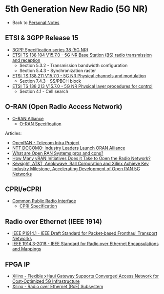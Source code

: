 # 5th Generation New Radio (5G NR)

- Back to [Personal Notes](README.md)

## ETSI & 3GPP Release 15

- [3GPP Specification series 38 (5G NR)](https://www.3gpp.org/DynaReport/38-series.htm)
- [ETSI TS 138 104 V15.7.0 - 5G NR Base Station (BS) radio transmission and reception](https://www.etsi.org/deliver/etsi_ts/138100_138199/138104/15.07.00_60/ts_138104v150700p.pdf)
  - Section 5.3.2 - Transmission bandwidth configuration
  - Section 5.4.3 - Synchronization raster
- [ETSI TS 138 211 V15.7.0 - 5G NR Physical channels and modulation](https://www.etsi.org/deliver/etsi_ts/138200_138299/138211/15.07.00_60/ts_138211v150700p.pdf)
  - Section 7.4.3 - SS/PBCH block
- [ETSI TS 138 213 V15.7.0 - 5G NR Physical layer procedures for control](https://www.etsi.org/deliver/etsi_ts/138200_138299/138213/15.07.00_60/ts_138213v150700p.pdf)
  - Section 4.1 - Cell search

## O-RAN (Open Radio Access Network)

- [O-RAN Alliance](https://www.o-ran.org/)
  - [O-RAN Specification](https://www.o-ran.org/specifications)

Articles:

- [OpenRAN - Telecom Intra Project](https://telecominfraproject.com/openran/)
- [NTT DOCOMO: Industry Leaders Launch ORAN Alliance](https://www.asiaone.com/business/ntt-docomo-industry-leaders-launch-oran-alliance)
- [What are Open RAN Systems pros and cons?](https://wade4wireless.com/2018/07/05/what-are-open-ran-systems-pros-and-cons/)
- [How Many vRAN Initiatives Does it Take to Open the Radio Network?](https://www.sdxcentral.com/articles/opinion-editorial/many-vran-initiatives-take-open-radio-network/2018/02/)
- [Keysight, AT&T, Anokiwave, Ball Corporation and Xilinx Achieve Key Industry Milestone, Accelerating Development of Open RAN 5G Networks](https://about.keysight.com/en/newsroom/pr/2019/14feb-nr19011.shtml)

## CPRI/eCPRI

- [Common Public Radio Interface](http://www.cpri.info/)
  - [CPRI Specification](http://www.cpri.info/spec.html)

## Radio over Ethernet (IEEE 1914)

- [IEEE P1914.1 - IEEE Draft Standard for Packet-based Fronthaul Transport Networks](https://standards.ieee.org/project/1914_1.html)
- [IEEE 1914.3-2018 - IEEE Standard for Radio over Ethernet Encapsulations and Mappings](https://standards.ieee.org/content/ieee-standards/en/standard/1914_3-2018.html)

## FPGA IP

- [Xilinx - Flexible xHaul Gateway Supports Converged Access Network for Cost-Optimized 5G Infrastructure](https://forums.xilinx.com/t5/Adaptable-Advantage-Blog/Flexible-xHaul-Gateway-Supports-Converged-Access-Network-for/ba-p/952216)
- [Xilinx - Radio over Ethernet (RoE) Subsystem](https://www.xilinx.com/products/intellectual-property/ef-di-roe-framer.html)
